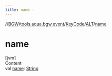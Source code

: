 ```yaml
---
title: name -
---
```

//[BGW](../../../../index.md)/[tools.aqua.bgw.event](../../index.md)/[KeyCode](../index.md)/[ALT](index.md)/[name](name.md)



# name  
[jvm]  
Content  
val [name](name.md): [String](https://kotlinlang.org/api/latest/jvm/stdlib/kotlin/-string/index.html)  



